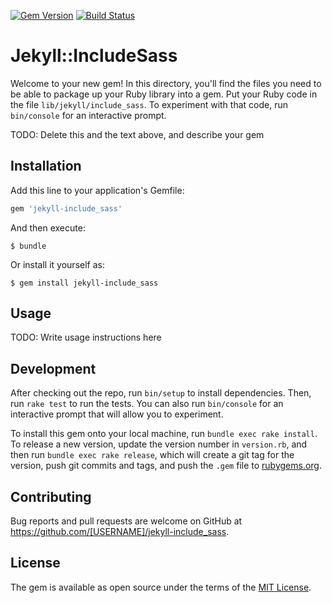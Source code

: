 [![Gem Version](https://badge.fury.io/rb/jekyll-include_sass.svg)](https://badge.fury.io/rb/jekyll-include_sass)
[![Build Status](https://travis-ci.org/toshimaru/jekyll-include_sass.svg)](https://travis-ci.org/toshimaru/jekyll-include_sass)

# Jekyll::IncludeSass

Welcome to your new gem! In this directory, you'll find the files you need to be able to package up your Ruby library into a gem. Put your Ruby code in the file `lib/jekyll/include_sass`. To experiment with that code, run `bin/console` for an interactive prompt.

TODO: Delete this and the text above, and describe your gem

## Installation

Add this line to your application's Gemfile:

```ruby
gem 'jekyll-include_sass'
```

And then execute:

    $ bundle

Or install it yourself as:

    $ gem install jekyll-include_sass

## Usage

TODO: Write usage instructions here

## Development

After checking out the repo, run `bin/setup` to install dependencies. Then, run `rake test` to run the tests. You can also run `bin/console` for an interactive prompt that will allow you to experiment.

To install this gem onto your local machine, run `bundle exec rake install`. To release a new version, update the version number in `version.rb`, and then run `bundle exec rake release`, which will create a git tag for the version, push git commits and tags, and push the `.gem` file to [rubygems.org](https://rubygems.org).

## Contributing

Bug reports and pull requests are welcome on GitHub at https://github.com/[USERNAME]/jekyll-include_sass.


## License

The gem is available as open source under the terms of the [MIT License](http://opensource.org/licenses/MIT).

